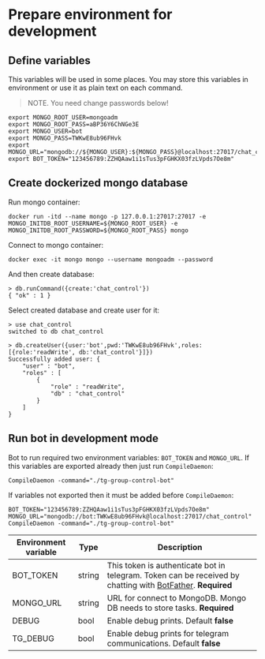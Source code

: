# Prepare environment for development

## Define variables

This variables will be used in some places. You may store this variables in
environment or use it as plain text on each command.

> NOTE. You need change passwords below!

```shell
export MONGO_ROOT_USER=mongoadm
export MONGO_ROOT_PASS=aBP36Y6ChNGe3E
export MONGO_USER=bot
export MONGO_PASS=TWKwE8ub96FHvk
export MONGO_URL="mongodb://${MONGO_USER}:${MONGO_PASS}@localhost:27017/chat_control"
export BOT_TOKEN="123456789:ZZHQAaw1i1sTus3pFGHKX03fzLVpds7Oe8m"
```

## Create dockerized mongo database

Run mongo container:

```shell
docker run -itd --name mongo -p 127.0.0.1:27017:27017 -e MONGO_INITDB_ROOT_USERNAME=${MONGO_ROOT_USER} -e MONGO_INITDB_ROOT_PASSWORD=${MONGO_ROOT_PASS} mongo
```

Connect to mongo container:

```shell
docker exec -it mongo mongo --username mongoadm --password
```

And then create database:

```mongo
> db.runCommand({create:'chat_control'})
{ "ok" : 1 }
```

Select created database and create user for it:

```mongo
> use chat_control
switched to db chat_control

> db.createUser({user:'bot',pwd:'TWKwE8ub96FHvk',roles:[{role:'readWrite', db:'chat_control'}]})
Successfully added user: {
	"user" : "bot",
	"roles" : [
		{
			"role" : "readWrite",
			"db" : "chat_control"
		}
	]
}
```

## Run bot in development mode

Bot to run required two environment variables: `BOT_TOKEN` and `MONGO_URL`.
If this variables are exported already then just run `CompileDaemon`:

```shell
CompileDaemon -command="./tg-group-control-bot"
```

If variables not exported then it must be added before `CompileDaemon`:

```shell
BOT_TOKEN="123456789:ZZHQAaw1i1sTus3pFGHKX03fzLVpds7Oe8m" MONGO_URL="mongodb://bot:TWKwE8ub96FHvk@localhost:27017/chat_control" CompileDaemon -command="./tg-group-control-bot"
```

Environment variable | Type | Description
---|---|---
BOT_TOKEN | string | This token is authenticate bot in telegram. Token can be received by chatting with [BotFather](https://core.telegram.org/bots#6-botfather). **Required**
MONGO_URL | string | URL for connect to MongoDB. Mongo DB needs to store tasks. **Required**
DEBUG | bool | Enable debug prints. Default **false**
TG_DEBUG | bool | Enable debug prints for telegram communications. Default **false**
